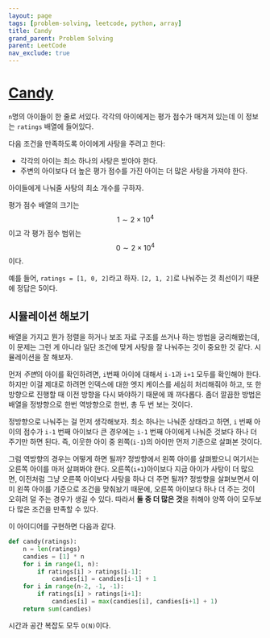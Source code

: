 ```yaml
---
layout: page
tags: [problem-solving, leetcode, python, array]
title: Candy
grand_parent: Problem Solving
parent: LeetCode
nav_exclude: true
---
```


# [Candy](https://leetcode.com/problems/candy/)

 `n`명의 아이들이 한 줄로 서있다. 각각의 아이에게는 평가 점수가 매겨져
 있는데 이 정보는 `ratings` 배열에 들어있다.

 다음 조건을 만족하도록 아이에게 사탕을 주려고 한다:
 - 각각의 아이는 최소 하나의 사탕은 받아야 한다.
 - 주변의 아이보다 더 높은 평가 점수를 가진 아이는 더 많은 사탕을
   가져야 한다.

 아이들에게 나눠줄 사탕의 최소 개수를 구하자.

 평가 점수 배열의 크기는 $$ 1 \sim 2 \times 10^4 $$ 이고 각 평가 점수
 범위는 $$ 0 \sim 2 \times 10^4$$ 이다.

 예를 들어, `ratings = [1, 0, 2]`라고 하자. `[2, 1, 2]`로 나눠주는 것
 최선이기 때문에 정답은 5이다.

## 시뮬레이션 해보기

 배열을 가지고 뭔가 정렬을 하거나 보조 자료 구조를 쓰거나 하는 방법을
 궁리해봤는데, 이 문제는 그런 게 아니라 일단 조건에 맞게 사탕을 잘
 나눠주는 것이 중요한 것 같다. 시뮬레이션을 잘 해보자.

 먼저 *주변*의 아이를 확인하려면, `i`번째 아이에 대해서 `i-1`과 `i+1`
 모두를 확인해야 한다. 하지만 이걸 제대로 하려면 인덱스에 대한 엣지
 케이스를 세심히 처리해줘야 하고, 또 한 방향으로 진행할 때 이전 방향을
 다시 봐야하기 때문에 꽤 까다롭다. 좀더 깔끔한 방법은 배열을
 정방향으로 한번 역방향으로 한번, 총 두 번 보는 것이다.

 정방향으로 나눠주는 걸 먼저 생각해보자. 최소 하나는 나눠준 상태라고
 하면, `i` 번째 아이의 점수가 `i-1` 번째 아이보다 큰 경우에는 `i-1`
 번째 아이에게 나눠준 것보다 하나 더 주기만 하면 된다. 즉, 이웃한 아이
 중 왼쪽(`i-1`)의 아이만 먼저 기준으로 살펴본 것이다.

 그럼 역방향의 경우는 어떻게 하면 될까? 정방향에서 왼쪽 아이를
 살펴봤으니 여기서는 오른쪽 아이를 마저 살펴봐야
 한다. 오른쪽(`i+1`)아이보다 지금 아이가 사탕이 더 많으면, 이전처럼
 그냥 오른쪽 아이보다 사탕을 하나 더 주면 될까? 정방향을 살펴보면서
 이미 왼쪽 아이를 기준으로 조건을 맞춰놨기 때문에, 오른쪽 아이보다
 하나 더 주는 것이 오히려 덜 주는 경우가 생길 수 있다. 따라서 **둘 중
 더 많은 것**을 취해야 양쪽 아이 모두보다 많은 조건을 만족할 수 있다.

 이 아이디어를 구현하면 다음과 같다.

```python
def candy(ratings):
    n = len(ratings)
    candies = [1] * n
    for i in range(1, n):
        if ratings[i] > ratings[i-1]:
            candies[i] = candies[i-1] + 1
    for i in range(n-2, -1, -1):
        if ratings[i] > ratings[i+1]:
            candies[i] = max(candies[i], candies[i+1] + 1)
    return sum(candies)
```

 시간과 공간 복잡도 모두 `O(N)`이다.
